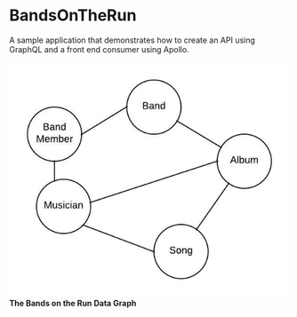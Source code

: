 # BandsOnTheRun

A sample application that demonstrates how to create an API using GraphQL and a front end consumer using Apollo.

![The Bands on the Run Graph](./documentation/PW-Graph.jpeg)
**The Bands on the Run Data Graph**